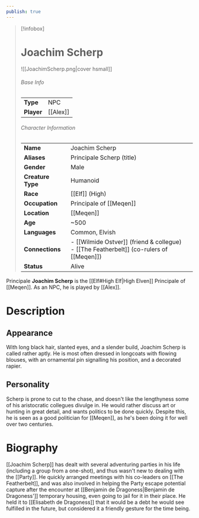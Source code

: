 ```yaml
---
publish: true
---
```

> [!infobox]  
> # Joachim Scherp
> ![[JoachimScherp.png|cover hsmall]]  
> ###### Base Info
> | | |  
> |---|---|  
> | **Type** | NPC |
> | **Player** | [[Alex]] |
> ###### Character Information  
> | | |  
> |---|---|  
> | **Name** | Joachim Scherp |
> | **Aliases** | Principale Scherp (title) |
> | **Gender** | Male | 
> | **Creature Type** | Humanoid |
> | **Race** | [[Elf]] (High) |  
> | **Occupation** | Principale of [[Meqen]] |  
> | **Location** | [[Meqen]] |
> | **Age** | ~500 |
> | **Languages** | Common, Elvish |  
> | **Connections** | - [[Wilmide Ostver]] (friend & collegue) <br>- [[The Featherbelt]] (co-rulers of [[Meqen]]) |
> | **Status** | Alive |

Principale **Joachim Scherp** is the [[Elf#High Elf|High Elven]] Principale of [[Meqen]]. As an NPC, he is played by [[Alex]].
# Description
## Appearance
With long black hair, slanted eyes, and a slender build, Joachim Scherp is called rather aptly. He is most often dressed in longcoats with flowing blouses, with an ornamental pin signalling his position, and a decorated rapier.
## Personality
Scherp is prone to cut to the chase, and doesn't like the lengthyness some of his aristocratic collegues divulge in. He would rather discuss art or hunting in great detail, and wants politics to be done quickly. Despite this, he is seen as a good politician for [[Meqen]], as he's been doing it for well over two centuries.
# Biography
[[Joachim Scherp]] has dealt with several adventuring parties in his life (including a group from a one-shot), and thus wasn't new to dealing with the [[Party]]. He quickly arranged meetings with his co-leaders on [[The Featherbelt]], and was also involved in helping the Party escape potential capture after the encounter at [[Benjamin de Dragoness|Benjamin de Dragoness']] temporary housing, even going to jail for it in their place. He held it to [[Elisabeth de Dragoness]] that it would be a debt he would see fulfilled in the future, but considered it a friendly gesture for the time being.